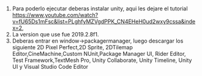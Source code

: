 #
1) Para poderlo ejecutar deberas instalar unity, aqui les dejare el tutorial https://www.youtube.com/watch?v=fU65Ds1mFsc&list=PLghfyMZVgdPPK_CN4EHeH0ud2wxy9cssa&index=2,
2) La version que use fue 2019.2.8f1.
3) Deberas entrar en window->packagermanager, luego descargar los siguiente 2D Pixel Perfect,2D Sprite, 2DTilemap Editor,CineMachine,Custom NUnit,Package Manager UI, Rider Editor, Test Framework,TextMesh Pro, Unity Collaborate, Unity Timeline, Unity UI y Visual Studio Code Editor




